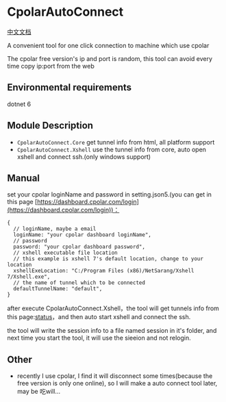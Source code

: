 # CpolarAutoConnect

[中文文档](https://github.com/LiXin-Link/CpolarAutoConnect/blob/main/README_zh.md)

A convenient tool for one click connection to machine which use cpolar

The cpolar free version's ip and port is random, this tool can avoid every time copy ip:port from the web

## Environmental requirements

dotnet 6 

## Module Description

* `CpolarAutoConnect.Core` get tunnel info from html, all platform support
* `CpolarAutoConnect.Xshell` use the tunnel info from core, auto open xshell and connect ssh.(only windows support) 

## Manual

set your cpolar loginName and password in setting.json5.(you can get in this page [https://dashboard.cpolar.com/login](https://dashboard.cpolar.com/login))：

```json5
{
  // loginName, maybe a email
  loginName: "your cpolar dashboard loginName",
  // password
  password: "your cpolar dashboard password",
  // xshell executable file location
  // this example is xshell 7's default location, change to your location
  xshellExeLocation: "C:/Program Files (x86)/NetSarang/Xshell 7/Xshell.exe",
  // the name of tunnel which to be connected
  defaultTunnelName: "default",
}
```

after execute CpolarAutoConnect.Xshell，the tool will get tunnels info from this page:[status](https://dashboard.cpolar.com/status)，and then auto start xshell and connect the ssh.

the tool will write the session info to a file named session in it's folder, and next time you start the tool, it will use the sieeion and not relogin.


## Other

* recently I use cpolar, I find it will disconnect some times(because the free version is only one online), so I will make a auto connect tool later, may be  吃will...